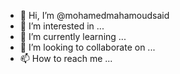 - 👋 Hi, I’m @mohamedmahamoudsaid
- 👀 I’m interested in ...
- 🌱 I’m currently learning ...
- 💞️ I’m looking to collaborate on ...
- 📫 How to reach me ...

<!---
mohamedmahamoudsaid/mohamedmahamoudsaid is a ✨ special ✨ repository because its `README.md` (this file) appears on your GitHub profile.
You can click the Preview link to take a look at your changes.
--->
